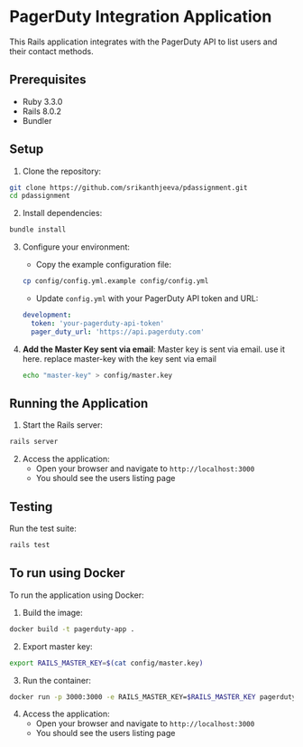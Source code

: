# PagerDuty Integration Application

This Rails application integrates with the PagerDuty API to list users and their contact methods.

## Prerequisites

- Ruby 3.3.0
- Rails 8.0.2
- Bundler

## Setup

1. Clone the repository:
```bash
git clone https://github.com/srikanthjeeva/pdassignment.git
cd pdassignment
```

2. Install dependencies:
```bash
bundle install
```

3. Configure your environment:
   - Copy the example configuration file:
   ```bash
   cp config/config.yml.example config/config.yml
   ```
   - Update `config.yml` with your PagerDuty API token and URL:
   ```yaml
   development:
     token: 'your-pagerduty-api-token'
     pager_duty_url: 'https://api.pagerduty.com'
   ```

4. **Add the Master Key sent via email**:
   Master key is sent via email. use it here. replace master-key with the key sent via email
   ```bash
   echo "master-key" > config/master.key
   ```


## Running the Application

1. Start the Rails server:
```bash
rails server
```

2. Access the application:
   - Open your browser and navigate to `http://localhost:3000`
   - You should see the users listing page

## Testing

Run the test suite:
```bash
rails test
```

## To run using Docker

To run the application using Docker:

1. Build the image:
```bash
docker build -t pagerduty-app .
```
2. Export master key:

```bash
export RAILS_MASTER_KEY=$(cat config/master.key)
```

3. Run the container:
```bash
docker run -p 3000:3000 -e RAILS_MASTER_KEY=$RAILS_MASTER_KEY pagerduty-app
```

4. Access the application:
   - Open your browser and navigate to `http://localhost:3000`
   - You should see the users listing page

 
